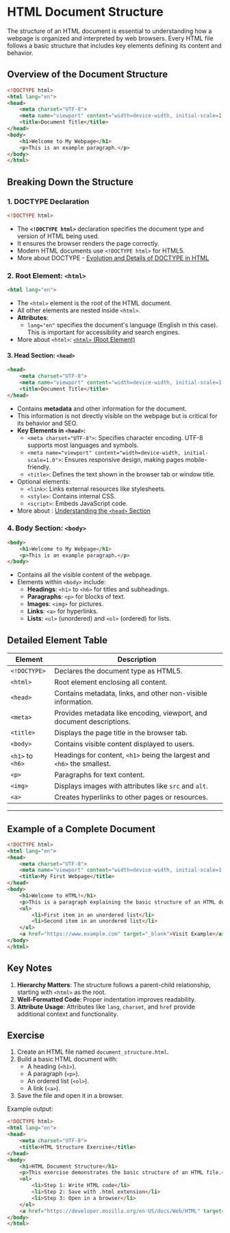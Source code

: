 # HTML Document Structure

The structure of an HTML document is essential to understanding how a webpage is organized and interpreted by web browsers. Every HTML file follows a basic structure that includes key elements defining its content and behavior.

## Overview of the Document Structure

```html
<!DOCTYPE html>
<html lang="en">
<head>
    <meta charset="UTF-8">
    <meta name="viewport" content="width=device-width, initial-scale=1.0">
    <title>Document Title</title>
</head>
<body>
    <h1>Welcome to My Webpage</h1>
    <p>This is an example paragraph.</p>
</body>
</html>
```

## Breaking Down the Structure
### 1. DOCTYPE Declaration
```html
<!DOCTYPE html>
```
- The **`<!DOCTYPE html>`** declaration specifies the document type and version of HTML being used.
- It ensures the browser renders the page correctly.
- Modern HTML documents use `<!DOCTYPE html>` for HTML5.
- More about DOCTYPE - [Evolution and Details of DOCTYPE in HTML](./DOCTYPE/README.md)

### 2. Root Element: `<html>`
```html
<html lang="en">
```
- The `<html>` element is the root of the HTML document.
- All other elements are nested inside `<html>`.
- **Attributes**:
  - `lang="en"` specifies the document's language (English in this case). This is important for accessibility and search engines.
- More about `<html>`: [`<html>` (Root Element)](./root-element/README.md)

#### 3. Head Section: `<head>`
```html
<head>
    <meta charset="UTF-8">
    <meta name="viewport" content="width=device-width, initial-scale=1.0">
    <title>Document Title</title>
</head>
```
- Contains **metadata** and other information for the document.
- This information is not directly visible on the webpage but is critical for its behavior and SEO.
- **Key Elements in `<head>`:**
	- `<meta charset="UTF-8">`: Specifies character encoding. UTF-8 supports most languages and symbols.
	- `<meta name="viewport" content="width=device-width, initial-scale=1.0">`: Ensures responsive design, making pages mobile-friendly.
	- `<title>`: Defines the text shown in the browser tab or window title.
- Optional elements:
  - `<link>`: Links external resources like stylesheets.
  - `<style>`: Contains internal CSS.
  - `<script>`: Embeds JavaScript code.
- More about <head> : [Understanding the `<head>` Section](./head-element/README.md)


### 4. Body Section: `<body>`
```html
<body>
    <h1>Welcome to My Webpage</h1>
    <p>This is an example paragraph.</p>
</body>
```
- Contains all the visible content of the webpage.
- Elements within `<body>` include:
  - **Headings**: `<h1>` to `<h6>` for titles and subheadings.
  - **Paragraphs**: `<p>` for blocks of text.
  - **Images**: `<img>` for pictures.
  - **Links**: `<a>` for hyperlinks.
  - **Lists**: `<ul>` (unordered) and `<ol>` (ordered) for lists.


## Detailed Element Table

| **Element**    | **Description**                                                                 |
|-----------------|---------------------------------------------------------------------------------|
| `<!DOCTYPE>`   | Declares the document type as HTML5.                                            |
| `<html>`       | Root element enclosing all content.                                             |
| `<head>`       | Contains metadata, links, and other non-visible information.                   |
| `<meta>`       | Provides metadata like encoding, viewport, and document descriptions.          |
| `<title>`      | Displays the page title in the browser tab.                                     |
| `<body>`       | Contains visible content displayed to users.                                   |
| `<h1>` to `<h6>` | Headings for content, `<h1>` being the largest and `<h6>` the smallest.        |
| `<p>`          | Paragraphs for text content.                                                   |
| `<img>`        | Displays images with attributes like `src` and `alt`.                          |
| `<a>`          | Creates hyperlinks to other pages or resources.                                |

---

## Example of a Complete Document
```html
<!DOCTYPE html>
<html lang="en">
<head>
    <meta charset="UTF-8">
    <meta name="viewport" content="width=device-width, initial-scale=1.0">
    <title>My First Webpage</title>
</head>
<body>
    <h1>Welcome to HTML!</h1>
    <p>This is a paragraph explaining the basic structure of an HTML document.</p>
    <ul>
        <li>First item in an unordered list</li>
        <li>Second item in an unordered list</li>
    </ul>
    <a href="https://www.example.com" target="_blank">Visit Example</a>
</body>
</html>
```

## Key Notes
1. **Hierarchy Matters**: The structure follows a parent-child relationship, starting with `<html>` as the root.
2. **Well-Formatted Code**: Proper indentation improves readability.
3. **Attribute Usage**: Attributes like `lang`, `charset`, and `href` provide additional context and functionality.

## Exercise
1. Create an HTML file named `document_structure.html`.
2. Build a basic HTML document with:
   - A heading (`<h1>`).
   - A paragraph (`<p>`).
   - An ordered list (`<ol>`).
   - A link (`<a>`).
3. Save the file and open it in a browser.

Example output:
```html
<!DOCTYPE html>
<html lang="en">
<head>
    <meta charset="UTF-8">
    <title>HTML Structure Exercise</title>
</head>
<body>
    <h1>HTML Document Structure</h1>
    <p>This exercise demonstrates the basic structure of an HTML file.</p>
    <ol>
        <li>Step 1: Write HTML code</li>
        <li>Step 2: Save with .html extension</li>
        <li>Step 3: Open in a browser</li>
    </ol>
    <a href="https://developer.mozilla.org/en-US/docs/Web/HTML" target="_blank">Learn more about HTML</a>
</body>
</html>
```